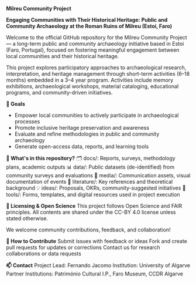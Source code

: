 **Milreu Community Project**

**Engaging Communities with Their Historical Heritage: Public and Community Archaeology at the Roman Ruins of Milreu (Estoi, Faro)**

Welcome to the official GitHub repository for the Milreu Community Project — a long-term public and community archaeology initiative based in Estoi (Faro, Portugal), focused on fostering meaningful engagement between local communities and their historical heritage.

This project explores participatory approaches to archaeological research, interpretation, and heritage management through short-term activities (6–18 months) embedded in a 3–4 year program. Activities include memory exhibitions, archaeological workshops, material cataloging, educational programs, and community-driven initiatives.

**📌 Goals**
- Empower local communities to actively participate in archaeological processes
- Promote inclusive heritage preservation and awareness
- Evaluate and refine methodologies in public and community archaeology
- Generate open-access data, reports, and learning tools

**📁 What's in this repository?**
🗂️ docs/: Reports, surveys, methodology plans, academic outputs
📊 data/: Public datasets (de-identified) from community surveys and evaluations
📸 media/: Communication assets, visual documentation of events
📜 literature/: Key references and theoretical background
💡 ideas/: Proposals, OKRs, community-suggested initiatives
🔧 tools/: Forms, templates, and digital resources used in project execution

**📖 Licensing & Open Science**
This project follows Open Science and FAIR principles. All contents are shared under the CC-BY 4.0 license unless stated otherwise.

We welcome community contributions, feedback, and collaboration!

**🤝 How to Contribute**
Submit issues with feedback or ideas
Fork and create pull requests for updates or corrections
Contact us for research collaborations or data requests

**📫 Contact**
Project Lead: Fernando Jacomo
Institution: University of Algarve
Partner Institutions: Património Cultural I.P., Faro Museum, CCDR Algarve
